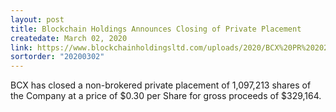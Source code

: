 ```yaml
---
layout: post
title: Blockchain Holdings Announces Closing of Private Placement
createdate: March 02, 2020
link: https://www.blockchainholdingsltd.com/uploads/2020/BCX%20PR%202020-03-02%20Close%20Private%20Placement.pdf
sortorder: "20200302"
---
```

BCX has closed a non-brokered private placement of 1,097,213 shares of the Company at a price of $0.30 per Share for gross proceeds of $329,164.